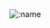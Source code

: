 <img src="https://count.getloli.com/get/@:code-huddle-shahpaal?theme=booru-r6gdrawfriends" alt=":name" />
